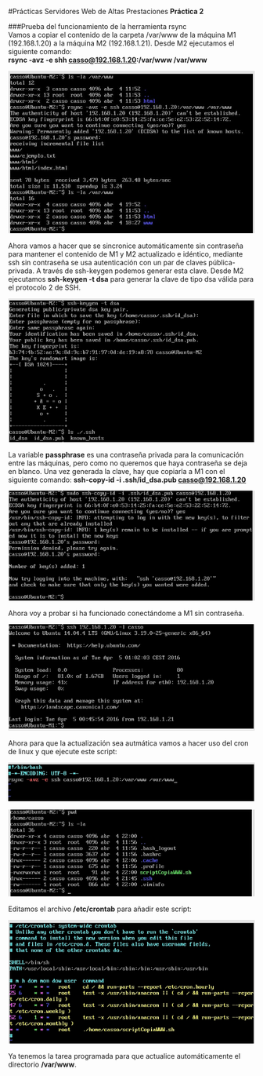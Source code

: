 #Prácticas Servidores Web de Altas Prestaciones
**Práctica 2**

###Prueba del funcionamiento de la herramienta rsync  
Vamos a copiar el contenido de la carpeta /var/www de la máquina M1 (192.168.1.20) a la máquina M2 (192.168.1.21).
Desde M2 ejecutamos el siguiente comando:  
**rsync -avz -e shh casso@192.168.1.20:/var/www /var/www** 


![imagen](https://github.com/jimcase/swap15-16/blob/master/Practica2/images/image1.jpg)

Ahora vamos a hacer que se sincronice automáticamente sin contraseña para mantener el contenido de M1 y M2
actualizado e idéntico, mediante ssh sin contraseña se usa autenticación con un par de claves pública-privada.
A través de ssh-keygen podemos generar esta clave.
Desde M2 ejecutamos **ssh-keygen -t dsa** para generar la clave de tipo dsa válida para el protocolo 2 de SSH.


![imagen](https://github.com/jimcase/swap15-16/blob/master/Practica2/images/clave-ssh.jpg)


La variable **passphrase** es una contraseña privada para la comunicación entre las máquinas, pero como no queremos que haya contraseña se deja en blanco.
Una vez generada la clave, hay que copiarla a M1 con el siguiente comando: **ssh-copy-id -i .ssh/id_dsa.pub casso@192.168.1.20**


![imagen](https://github.com/jimcase/swap15-16/blob/master/Practica2/images/clave-ssh2.jpg)


Ahora voy a probar si ha funcionado conectándome a M1 sin contraseña.

![imagen](https://github.com/jimcase/swap15-16/blob/master/Practica2/images/clave-ssh3.jpg)


Ahora para que la actualización sea autmática vamos a hacer uso del cron de linux y que ejecute este script:


![imagen](https://github.com/jimcase/swap15-16/blob/master/Practica2/images/scriptRsync.jpg)


![imagen](https://github.com/jimcase/swap15-16/blob/master/Practica2/images/scriptRsync2.jpg)


Editamos el archivo **/etc/crontab** para añadir este script:


![imagen](https://github.com/jimcase/swap15-16/blob/master/Practica2/images/crontab.jpg)


Ya tenemos la tarea programada para que actualice automáticamente el directorio **/var/www**.
